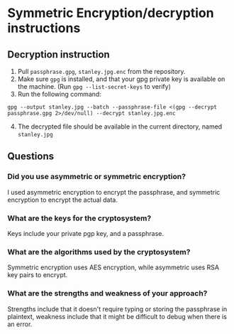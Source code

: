 # Symmetric Encryption/decryption instructions

## Decryption instruction

1. Pull `passphrase.gpg`, `stanley.jpg.enc` from the repository. 
2. Make sure `gpg` is installed, and that your gpg private key is available on the machine. (Run `gpg --list-secret-keys` to verify)
3. Run the following command:
```
gpg --output stanley.jpg --batch --passphrase-file <(gpg --decrypt passphrase.gpg 2>/dev/null) --decrypt stanley.jpg.enc
```
4. The decrypted file should be available in the current directory, named `stanley.jpg`

## Questions

### Did you use asymmetric or symmetric encryption?

I used asymmetric encryption to encrypt the passphrase, and symmetric encryption to encrypt the actual data.

### What are the keys for the cryptosystem? 

Keys include your private pgp key, and a passphrase.

### What are the algorithms used by the cryptosystem? 

Symmetric encryption uses AES encryption, while asymmetric uses RSA key pairs to encrypt.

### What are the strengths and weakness of your approach?

Strengths include that it doesn't require typing or storing the passphrase in plaintext, weakness include that it might be difficult to debug when there is an error.
